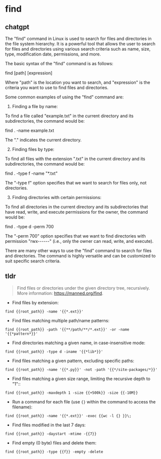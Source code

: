# find 
## chatgpt 
The "find" command in Linux is used to search for files and directories in the file system hierarchy. It is a powerful tool that allows the user to search for files and directories using various search criteria such as name, size, type, modification date, permissions, and more. 

The basic syntax of the "find" command is as follows:

find [path] [expression]

Where "path" is the location you want to search, and "expression" is the criteria you want to use to find files and directories. 

Some common examples of using the "find" command are:

1. Finding a file by name:

To find a file called "example.txt" in the current directory and its subdirectories, the command would be:

find . -name example.txt

The "." indicates the current directory.

2. Finding files by type:

To find all files with the extension ".txt" in the current directory and its subdirectories, the command would be:

find . -type f -name "*.txt"

The "-type f" option specifies that we want to search for files only, not directories.

3. Finding directories with certain permissions:

To find all directories in the current directory and its subdirectories that have read, write, and execute permissions for the owner, the command would be:

find . -type d -perm 700

The "-perm 700" option specifies that we want to find directories with permission "rwx------" (i.e., only the owner can read, write, and execute).

There are many other ways to use the "find" command to search for files and directories. The command is highly versatile and can be customized to suit specific search criteria. 

## tldr 
 
> Find files or directories under the given directory tree, recursively.
> More information: <https://manned.org/find>.

- Find files by extension:

`find {{root_path}} -name '{{*.ext}}'`

- Find files matching multiple path/name patterns:

`find {{root_path}} -path '{{**/path/**/*.ext}}' -or -name '{{*pattern*}}'`

- Find directories matching a given name, in case-insensitive mode:

`find {{root_path}} -type d -iname '{{*lib*}}'`

- Find files matching a given pattern, excluding specific paths:

`find {{root_path}} -name '{{*.py}}' -not -path '{{*/site-packages/*}}'`

- Find files matching a given size range, limiting the recursive depth to "1"::

`find {{root_path}} -maxdepth 1 -size {{+500k}} -size {{-10M}}`

- Run a command for each file (use `{}` within the command to access the filename):

`find {{root_path}} -name '{{*.ext}}' -exec {{wc -l {} }}\;`

- Find files modified in the last 7 days:

`find {{root_path}} -daystart -mtime -{{7}}`

- Find empty (0 byte) files and delete them:

`find {{root_path}} -type {{f}} -empty -delete`
